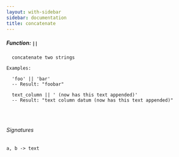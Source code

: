 ```yaml
---
layout: with-sidebar
sidebar: documentation
title: concatenate
---
```


##### Function: `||`
```
  concatenate two strings

Examples:

  'foo' || 'bar'
  -- Result: "foobar"

  text_column || ' (now has this text appended)'
  -- Result: "text column datum (now has this text appended)"




```

###### Signatures
    a, b -> text

